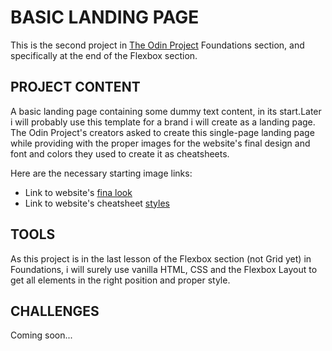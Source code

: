 # BASIC LANDING PAGE
This is the second project in [The Odin Project](https://www.theodinproject.com) Foundations section, and specifically at the end of the Flexbox section. 

## PROJECT CONTENT
A basic landing page containing some dummy text content, in its start.Later i will probably use this template for a brand i will create as a landing page. The Odin Project's creators asked to create this single-page landing page while providing with the proper images for the website's final design and font and colors they used to create it as cheatsheets. 

Here are the necessary starting image links:
* Link to website's [fina look](https://cdn.statically.io/gh/TheOdinProject/curriculum/81a5d553f4073e593d23a6ab00d50eef8620796d/foundations/html_css/project/imgs/01.png)
* Link to website's cheatsheet [styles](https://cdn.statically.io/gh/TheOdinProject/curriculum/a38403e7d81cc8305af16ac48985cfbde87834d6/foundations/html_css/flexbox/project-landing-page/imgs/02.png)

## TOOLS
As this project is in the last lesson of the Flexbox section (not Grid yet) in Foundations, i will surely use vanilla HTML, CSS and the Flexbox Layout to get all elements in the right position and proper style. 

## CHALLENGES
Coming soon...

